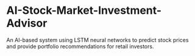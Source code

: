 # AI-Stock-Market-Investment-Advisor
An AI-based system using LSTM neural networks to predict stock prices and provide portfolio recommendations for retail investors.
